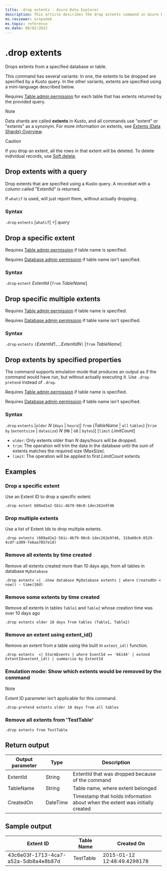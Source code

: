 ```yaml
---
title: .drop extents - Azure Data Explorer
description: This article describes the drop extents command in Azure Data Explorer.
ms.reviewer: orspodek
ms.topic: reference
ms.date: 08/02/2022
---
```

# .drop extents

Drops extents from a specified database or table.

This command has several variants: In one, the extents to be dropped are specified by a Kusto query. In the other variants, extents are specified using a mini-language described below.

Requires [Table admin permission](../management/access-control/role-based-authorization.md) for each table that has extents returned by the provided query.

> [!NOTE]
> Data shards are called **extents** in Kusto, and all commands use "extent" or "extents" as a synonym.
> For more information on extents, see [Extents (Data Shards) Overview](extents-overview.md).

> [!CAUTION]
> If you drop an extent, all the rows in that extent will be deleted. To delete individual records, use [Soft delete](../concepts/data-soft-delete.md).

## Drop extents with a query

Drop extents that are specified using a Kusto query.
A recordset with a column called "ExtentId" is returned.

If `whatif` is used, will just report them, without actually dropping.

### Syntax

`.drop` `extents` [`whatif`] <| *query*

## Drop a specific extent

Requires [Table admin permission](../management/access-control/role-based-authorization.md) if table name is specified.

Requires [Database admin permission](../management/access-control/role-based-authorization.md) if table name isn't specified.

### Syntax

`.drop` `extent` *ExtentId* [`from` *TableName*]

## Drop specific multiple extents

Requires [Table admin permission](../management/access-control/role-based-authorization.md) if table name is specified.

Requires [Database admin permission](../management/access-control/role-based-authorization.md) if table name isn't specified.

### Syntax

`.drop` `extents` `(`*ExtentId1*`,`...*ExtentIdN*`)` [`from` *TableName*]

## Drop extents by specified properties

The command supports emulation mode that produces an output as if the command would have run, but without actually executing it. Use `.drop-pretend` instead of `.drop`.

Requires [Table admin permission](../management/access-control/role-based-authorization.md) if table name is specified.

Requires [Database admin permission](../management/access-control/role-based-authorization.md) if table name isn't specified.

### Syntax

`.drop` `extents` [`older` *N* (`days` | `hours`)] `from` (*TableName* | `all` `tables`) [`trim` `by` (`extentsize` | `datasize`) *N* (`MB` | `GB` | `bytes`)] [`limit` *LimitCount*]

* `older`: Only extents older than *N* days/hours will be dropped.
* `trim`: The operation will trim the data in the database until the sum of extents matches the required size (MaxSize).
* `limit`: The operation will be applied to first *LimitCount* extents.

## Examples

### Drop a specific extent

Use an Extent ID to drop a specific extent.

```kusto
.drop extent 609ad1e2-5b1c-4b79-90c0-1dec262e9f46
```

### Drop multiple extents

Use a list of Extent Ids to drop multiple extents.

```kusto
.drop extents (609ad1e2-5b1c-4b79-90c0-1dec262e9f46, 310a60c6-8529-4cdf-a309-fe6aa7857e1d)
```

### Remove all extents by time created

Remove all extents created more than 10 days ago, from all tables in database `MyDatabase`

```kusto
.drop extents <| .show database MyDatabase extents | where CreatedOn < now() - time(10d)
```

### Remove some extents by time created

Remove all extents in tables `Table1` and `Table2` whose creation time was over 10 days ago

```kusto
.drop extents older 10 days from tables (Table1, Table2)
```

### Remove an extent using extent_id()

Remove an extent from a table using the built in `extent_id()` function.

```kusto
.drop extents  <| StormEvents | where EventId == '66144' | extend ExtentId=extent_id() | summarize by ExtentId
```

### Emulation mode: Show which extents would be removed by the command

>[!NOTE]
>Extent ID parameter isn't applicable for this command.

```kusto
.drop-pretend extents older 10 days from all tables
```

### Remove all extents from 'TestTable'

```kusto
.drop extents from TestTable
```

## Return output

|Output parameter |Type |Description |
|---|---|---|
|ExtentId |String |ExtentId that was dropped because of the command
|TableName |String |Table name, where extent belonged  
|CreatedOn |DateTime |Timestamp that holds information about when the extent was initially created |

## Sample output

|Extent ID |Table Name |Created On |
|---|---|---
|43c6e03f-1713-4ca7-a52a-5db8a4e8b87d |TestTable |2015-01-12 12:48:49.4298178 |
